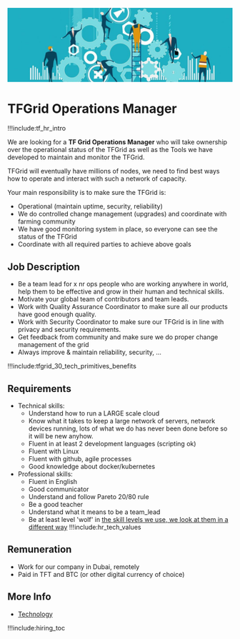 
![](img/ops_manager.png)


# TFGrid Operations Manager

!!!include:tf_hr_intro

We are looking for a **TF Grid Operations Manager** who will take ownership over the operational status of the TFGrid as well as the Tools we have developed to maintain and monitor the TFGrid.

TFGrid will eventually have millions of nodes, we need to find best ways how to operate and interact with such a network of capacity.

Your main responsibility is to make sure the TFGrid is:
- Operational (maintain uptime, security, reliability)
- We do controlled change management (upgrades) and coordinate with farming community
- We have good monitoring system in place, so everyone can see the status of the TFGrid
- Coordinate with all required parties to achieve above goals

## Job Description

- Be a team lead for x nr ops people who are working anywhere in world, help them to be effective and grow in their human and technical skills.
- Motivate your global team of contributors and team leads.
- Work with Quality Assurance Coordinator to make sure all our products have good enough quality.
- Work with Security Coordinator to make sure our TFGrid is in line with privacy and security requirements.
- Get feedback from community and make sure we do proper change management of the grid
- Always improve & maintain reliability, security, ...

!!!include:tfgrid_30_tech_primitives_benefits

## Requirements

- Technical skills:
  - Understand how to run a LARGE scale cloud
  - Know what it takes to keep a large network of servers, network devices running, lots of what we do has never been done before so it will be new anyhow.
  - Fluent in at least 2 development languages (scripting ok)
  - Fluent with Linux
  - Fluent with github, agile processes
  - Good knowledge about docker/kubernetes
- Professional skills:
  - Fluent in English
  - Good communicator
  - Understand and follow Pareto 20/80 rule
  - Be a good teacher
  - Understand what it means to be a team_lead 
  - Be at least level 'wolf' in [the skill levels we use, we look at them in a different way](p2p_awareness_level) 
!!!include:hr_tech_values

## Remuneration

- Work for our company in Dubai, remotely
- Paid in TFT and BTC (or other digital currency of choice)

## More Info

- [Technology](internet4:technology)

!!!include:hiring_toc

